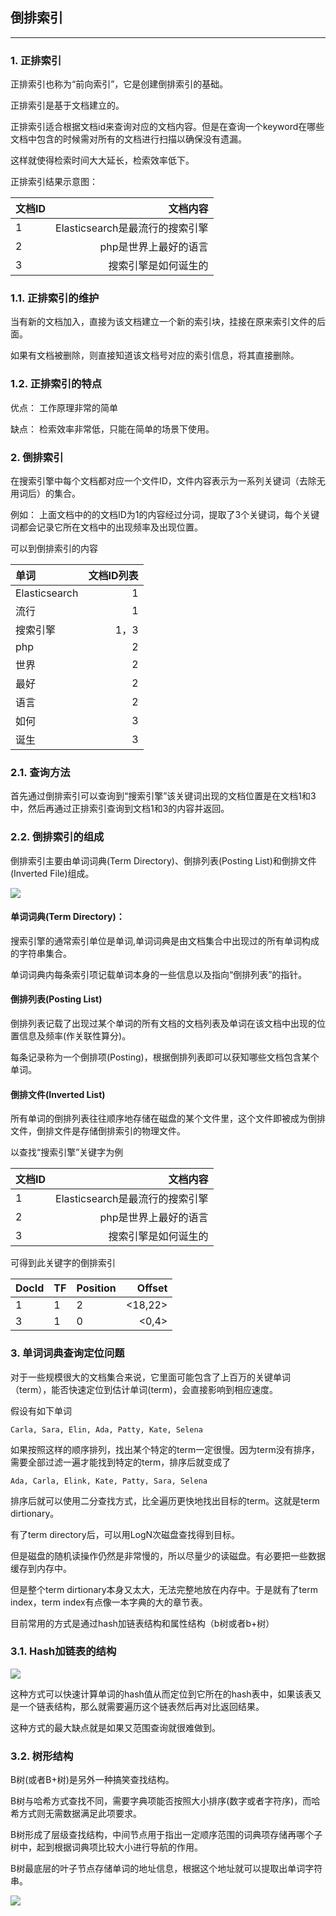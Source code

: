 ## 倒排索引
-----

### 1. 正排索引

正排索引也称为“前向索引”，它是创建倒排索引的基础。

正排索引是基于文档建立的。

正排索引适合根据文档id来查询对应的文档内容。但是在查询一个keyword在哪些文档中包含的时候需对所有的文档进行扫描以确保没有遗漏。

这样就使得检索时间大大延长，检索效率低下。

正排索引结果示意图：

|文档ID| 文档内容|
|:---|---:|
|1|Elasticsearch是最流行的搜索引擎|
|2|php是世界上最好的语言|
|3|搜索引擎是如何诞生的|

### 1.1.  正排索引的维护

当有新的文档加入，直接为该文档建立一个新的索引块，挂接在原来索引文件的后面。

如果有文档被删除，则直接知道该文档号对应的索引信息，将其直接删除。

### 1.2. 正排索引的特点

优点： 工作原理非常的简单

缺点： 检索效率非常低，只能在简单的场景下使用。

### 2. 倒排索引

在搜索引擎中每个文档都对应一个文件ID，文件内容表示为一系列关键词（去除无用词后）的集合。

例如： 上面文档中的的文档ID为1的内容经过分词，提取了3个关键词，每个关键词都会记录它所在文档中的出现频率及出现位置。

可以到倒排索引的内容

|单词| 文档ID列表|
|:---|---:|
|Elasticsearch| 1|
|流行| 1|
|搜索引擎|1，3|
|php| 2|
|世界| 2|
|最好| 2|
|语言|2|
|如何|3|
|诞生|3|

### 2.1. 查询方法

首先通过倒排索引可以查询到“搜索引擎”该关键词出现的文档位置是在文档1和3中，然后再通过正排索引查询到文档1和3的内容并返回。

### 2.2. 倒排索引的组成

倒排索引主要由单词词典(Term Directory)、倒排列表(Posting List)和倒排文件(Inverted File)组成。

![](../images/Inverted_index_1.webp)

#### 单词词典(Term Directory)：

搜索引擎的通常索引单位是单词,单词词典是由文档集合中出现过的所有单词构成的字符串集合。

单词词典内每条索引项记载单词本身的一些信息以及指向“倒排列表”的指针。

#### 倒排列表(Posting List)

倒排列表记载了出现过某个单词的所有文档的文档列表及单词在该文档中出现的位置信息及频率(作关联性算分)。

每条记录称为一个倒排项(Posting)，根据倒排列表即可以获知哪些文档包含某个单词。

#### 倒排文件(Inverted List)

所有单词的倒排列表往往顺序地存储在磁盘的某个文件里，这个文件即被成为倒排文件，倒排文件是存储倒排索引的物理文件。

以查找“搜索引擎”关键字为例

|文档ID| 文档内容|
 |:---|---:|
 |1|Elasticsearch是最流行的搜索引擎|
 |2|php是世界上最好的语言|
 |3|搜索引擎是如何诞生的|
 
 可得到此关键字的倒排索引
 
|DocId| TF| Position| Offset|
|:---|---|---|---:|
|1|1|2|<18,22>|
|3|1|0|<0,4>|

### 3. 单词词典查询定位问题

对于一些规模很大的文档集合来说，它里面可能包含了上百万的关键单词（term），能否快速定位到估计单词(term)，会直接影响到相应速度。

假设有如下单词

```text
Carla, Sara, Elin, Ada, Patty, Kate, Selena
```

如果按照这样的顺序排列，找出某个特定的term一定很慢。因为term没有排序，需要全部过滤一遍才能找到特定的term，排序后就变成了

```text
Ada, Carla, Elink, Kate, Patty, Sara, Selena
```

排序后就可以使用二分查找方式，比全遍历更快地找出目标的term。这就是term dirtionary。

有了term directory后，可以用LogN次磁盘查找得到目标。

但是磁盘的随机读操作仍然是非常慢的，所以尽量少的读磁盘。有必要把一些数据缓存到内存中。

但是整个term dirtionary本身又太大，无法完整地放在内存中。于是就有了term index，term index有点像一本字典的大的章节表。

目前常用的方式是通过hash加链表结构和属性结构（b树或者b+树）

### 3.1. Hash加链表的结构

![](../images/Hash_list.webp)

这种方式可以快速计算单词的hash值从而定位到它所在的hash表中，如果该表又是一个链表结构，那么就需要遍历这个链表然后再对比返回结果。

这种方式的最大缺点就是如果又范围查询就很难做到。

### 3.2. 树形结构

B树(或者B+树)是另外一种搞笑查找结构。

B树与哈希方式查找不同，需要字典项能否按照大小排序(数字或者字符序)，而哈希方式则无需数据满足此项要求。

B树形成了层级查找结构，中间节点用于指出一定顺序范围的词典项存储再哪个子树中，起到根据词典项比较大小进行导航的作用。

B树最底层的叶子节点存储单词的地址信息，根据这个地址就可以提取出单词字符串。

![](../images/tree.webp)